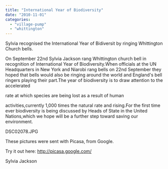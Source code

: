 ```yaml
---
title: "International Year of Biodiversity"
date: "2010-11-01"
categories: 
  - "village-pump"
  - "whittington"
---
```


Sylvia recognised the International Year of Bidiversit by ringing Whittington Church bells.

On September 22nd Sylvia Jackson rang Whittington church bell in recognition of International Year of Biodiversity.When officials at the UN Headquarters in New York and Niarobi rang bells on 22nd September they hoped that bells would also be ringing around the world and England's bell ringers playing their part.The year of biodiversity is to draw attention to the accelerated

rate at which species are being lost as a result of human

activities,currently 1,000 times the natural rate and rising.For the first time ever biodiversity is being discussed by Heads of State in the United Nations,which we hope will be a further step toward saving our environment.

DSC02078.JPG

These pictures were sent with Picasa, from Google.

Try it out here: http://picasa.google.com/

Sylvia Jackson
